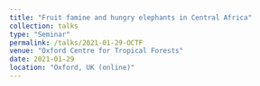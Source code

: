 ```yaml
---
title: "Fruit famine and hungry elephants in Central Africa"
collection: talks
type: "Seminar"
permalink: /talks/2021-01-29-OCTF
venue: "Oxford Centre for Tropical Forests"
date: 2021-01-29
location: "Oxford, UK (online)"
---
```

